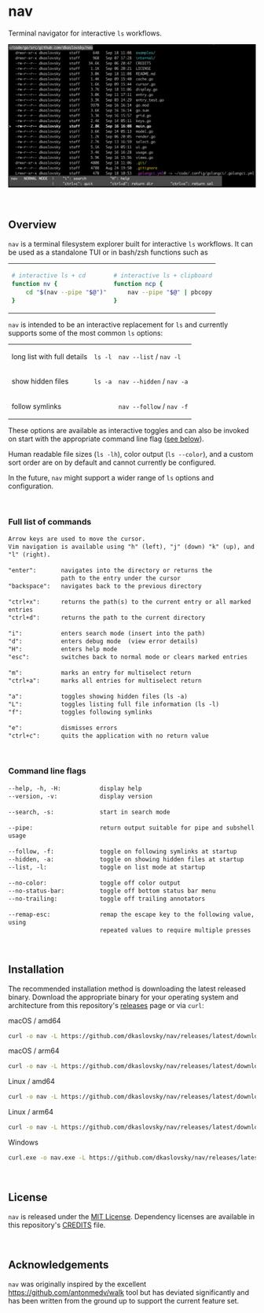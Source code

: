 # nav
Terminal navigator for interactive `ls` workflows.


![alt text](./examples/nav_example.png)

<br/>

## Overview

`nav` is a terminal filesystem explorer built for interactive `ls` workflows.
It can be used as a standalone TUI or in bash/zsh functions such as

<table>
<tr>
<td>

```bash
# interactive ls + cd
function nv {
	cd "$(nav --pipe "$@")"
}
```

</td>
<td>

```bash
# interactive ls + clipboard
function ncp {
	nav --pipe "$@" | pbcopy
}
```

</td>
</tr>
</table>


`nav` is intended to be an interactive replacement for `ls` and currently supports some of the most common `ls` options:
<table>

<tr>
<td>

long list with full details

</td>

<td>

`ls -l`

</td>

<td>

`nav --list` / `nav -l`

</td>
</tr>

<tr>
<td>

show hidden files

</td>
<td>

`ls -a`

</td>

<td>

`nav --hidden` / `nav -a`

</td>
</tr>

<tr>
<td>

follow symlinks

</td>

<td>
</td>

<td>

`nav --follow` / `nav -f`

</td>
</tr>

</table>

These options are available as interactive toggles and can also be invoked on start with the appropriate command line flag ([see below](#full-list-of-commands)).

Human readable file sizes (`ls -lh`), color output (`ls --color`), and a custom sort order are on by default and cannot currently be configured.

In the future, `nav` might support a wider range of `ls` options and configuration.

<br/>

### Full list of commands

	Arrow keys are used to move the cursor.
	Vim navigation is available using "h" (left), "j" (down) "k" (up), and "l" (right).

	"enter":       navigates into the directory or returns the
	               path to the entry under the cursor
	"backspace":   navigates back to the previous directory

	"ctrl+x":      returns the path(s) to the current entry or all marked entries
	"ctrl+d":      returns the path to the current directory

	"i":           enters search mode (insert into the path)
	"d":           enters debug mode  (view error details)
	"H":           enters help mode
	"esc":         switches back to normal mode or clears marked entries

	"m":           marks an entry for multiselect return
	"ctrl+a":      marks all entries for multiselect return

	"a":           toggles showing hidden files (ls -a)
	"L":           toggles listing full file information (ls -l)
	"f":           toggles following symlinks

	"e":           dismisses errors
	"ctrl+c":      quits the application with no return value

<br/>

### Command line flags

	--help, -h, -H:           display help
	--version, -v:            display version

	--search, -s:             start in search mode

	--pipe:                   return output suitable for pipe and subshell usage

	--follow, -f:             toggle on following symlinks at startup
	--hidden, -a:             toggle on showing hidden files at startup
	--list, -l:               toggle on list mode at startup

	--no-color:               toggle off color output
	--no-status-bar:          toggle off bottom status bar menu
	--no-trailing:            toggle off trailing annotators

	--remap-esc:              remap the escape key to the following value, using
	                          repeated values to require multiple presses
<br/>

## Installation
The recommended installation method is downloading the latest released binary.
Download the appropriate binary for your operating system and architecture from this repository's [releases](https://github.com/dkaslovsky/nav/releases/latest) page or via `curl`:

macOS / amd64
```bash
curl -o nav -L https://github.com/dkaslovsky/nav/releases/latest/download/nav_darwin_amd64
```

macOS / arm64
```bash
curl -o nav -L https://github.com/dkaslovsky/nav/releases/latest/download/nav_darwin_arm64
```

Linux / amd64
```bash
curl -o nav -L https://github.com/dkaslovsky/nav/releases/latest/download/nav_linux_amd64
```

Linux / arm64
```bash
curl -o nav -L https://github.com/dkaslovsky/nav/releases/latest/download/nav_linux_arm64
```

Windows
```bash
curl.exe -o nav.exe -L https://github.com/dkaslovsky/nav/releases/latest/download/nav_windows_amd64.exe
```


<br/>

## License
`nav` is released under the [MIT License](./LICENSE).
Dependency licenses are available in this repository's [CREDITS](./CREDITS) file.

<br/>

## Acknowledgements
`nav` was originally inspired by the excellent https://github.com/antonmedv/walk tool but has deviated significantly and has been written from the ground up to support the current feature set.
